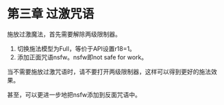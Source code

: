 # 第三章 过激咒语

施放过激魔法，首先需要解除两级限制器。

1. 切换施法模型为Full，等价于API设置r18=1。
2. 添加正面咒语nsfw。nsfw即not safe for work。

当不需要施放过激咒语时，请不要打开两级限制器，这样可以得到更好的施法效果。

甚至，可以更进一步地把nsfw添加到反面咒语中。
